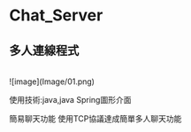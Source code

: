 # Chat_Server

## 多人連線程式
<br>
![image](Image/01.png)

使用技術:java,java Spring圖形介面

簡易聊天功能
使用TCP協議達成簡單多人聊天功能

